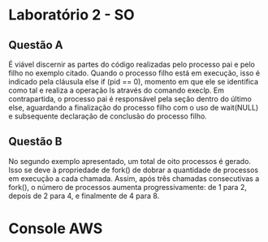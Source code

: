 # Laboratório 2 - SO
## Questão A 
É viável discernir as partes do código realizadas pelo processo pai e pelo filho no exemplo citado. Quando o processo filho está em execução, isso é indicado pela cláusula else if (pid == 0), momento em que ele se identifica como tal e realiza a operação ls através do comando execlp. Em contrapartida, o processo pai é responsável pela seção dentro do último else, aguardando a finalização do processo filho com o uso de wait(NULL) e subsequente declaração de conclusão do processo filho.

## Questão B
No segundo exemplo apresentado, um total de oito processos é gerado. Isso se deve à propriedade de fork() de dobrar a quantidade de processos em execução a cada chamada. Assim, após três chamadas consecutivas a fork(), o número de processos aumenta progressivamente: de 1 para 2, depois de 2 para 4, e finalmente de 4 para 8.

# Console AWS





